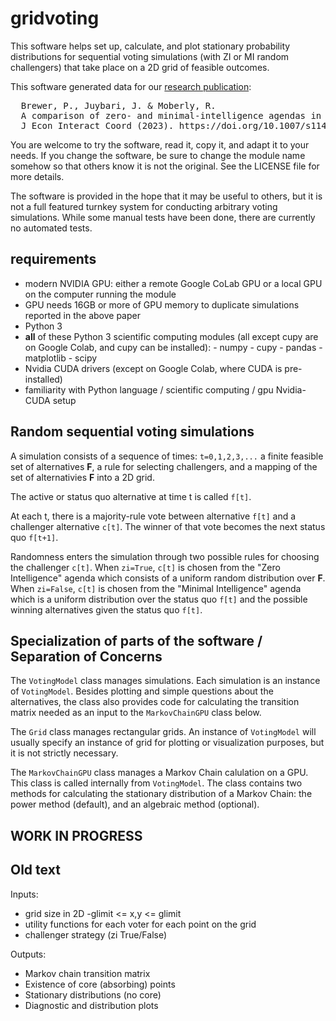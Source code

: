 # gridvoting

This software helps set up, calculate, and plot stationary probability distributions for
sequential voting simulations (with ZI or MI random challengers) that take place on a 2D grid of feasible outcomes.

This software generated data for our [research publication](https://doi.org/10.1007/s11403-023-00387-8):
<pre>
  Brewer, P., Juybari, J. & Moberly, R. 
  A comparison of zero- and minimal-intelligence agendas in majority-rule voting models. 
  J Econ Interact Coord (2023). https://doi.org/10.1007/s11403-023-00387-8
</pre>

You are welcome to try the software, read it, copy it, and adapt it to your
needs. If you change the software, be sure to change the module name somehow so that
others know it is not the original.  See the LICENSE file for more details.  

The software is provided in the hope that it may be useful to others, but it is not a full featured turnkey
system for conducting arbitrary voting simulations. While some manual tests have been done, 
there are currently no automated tests.  

## requirements
* modern NVIDIA GPU: either a remote Google CoLab GPU or a local GPU on the computer running the module
* GPU needs 16GB or more of GPU memory to duplicate simulations reported in the above paper
* Python 3 
* **all** of these Python 3 scientific computing modules (all except cupy are on Google Colab, and cupy can be installed):
      - numpy
      - cupy
      - pandas
      - matplotlib
      - scipy
* Nvidia CUDA drivers (except on Google Colab, where CUDA is pre-installed)
* familiarity with Python language / scientific computing / gpu Nvidia-CUDA setup

## Random sequential voting simulations

A simulation consists of a sequence of times: `t=0,1,2,3,...`
a finite feasible set of alternatives **F**, a rule for selecting challengers,
and a mapping of the set of alternativies **F** into a 2D grid.  

The active or status quo alternative at time t is called `f[t]`.  

At each t, there is a majority-rule vote between alternative `f[t]` and a challenger
alternative `c[t]`.  The winner of that vote becomes the next status quo `f[t+1]`.  

Randomness enters the simulation through two possible rules for choosing the challenger
`c[t]`.  When `zi=True`, `c[t]` is chosen from the "Zero Intelligence" agenda which consists
of a uniform random distribution over **F**.  When `zi=False`, `c[t]` is chosen from the 
"Minimal Intelligence" agenda which is a uniform distribution over the status quo `f[t]` and the possible
winning alternatives given the status quo `f[t]`.

## Specialization of parts of the software / Separation of Concerns

The `VotingModel` class manages simulations.  Each simulation is an instance of `VotingModel`.
Besides plotting and simple questions about the alternatives, the class also provides code
for calculating the transition matrix needed as an input to the `MarkovChainGPU` class below.

The `Grid` class manages rectangular grids. An instance of `VotingModel` will usually specify
an instance of grid for plotting or visualization purposes, but it is not strictly necessary.

The `MarkovChainGPU` class manages a Markov Chain calulation on a GPU.  This class is called 
internally from `VotingModel`.  The class contains two methods for calculating the 
stationary distribution of a Markov Chain: the power method (default), and an algebraic method
(optional).  

## WORK IN PROGRESS

## Old text

Inputs:
* grid size in 2D -glimit <= x,y <= glimit
* utility functions for each voter for each point on the grid
* challenger strategy (zi True/False)

Outputs:
* Markov chain transition matrix
* Existence of core (absorbing) points
* Stationary distributions (no core)
* Diagnostic and distribution plots
